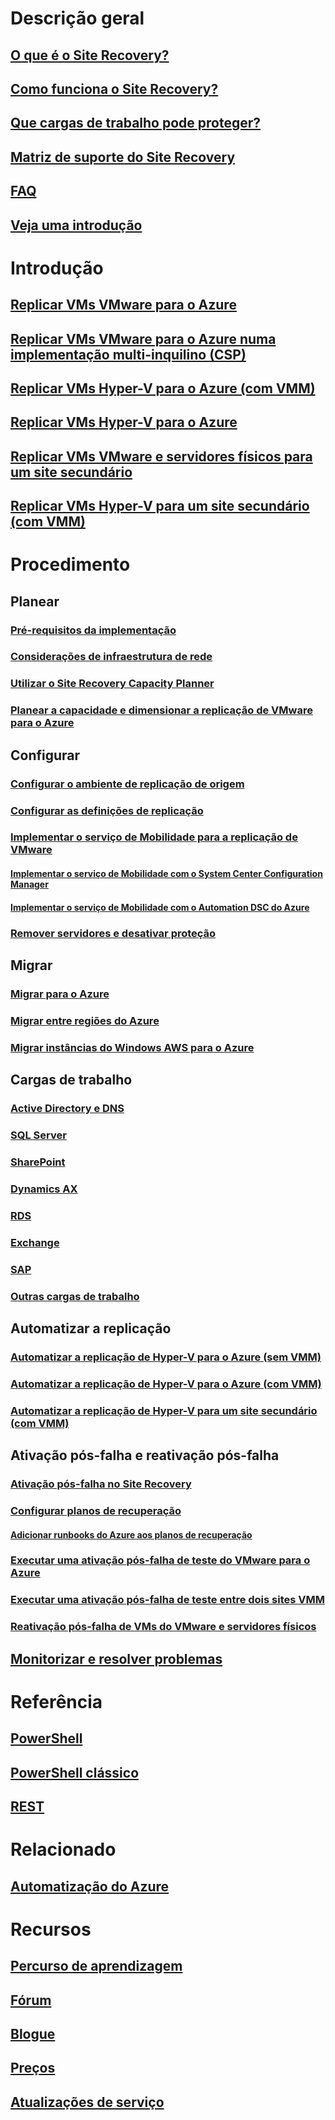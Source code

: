 # Descrição geral
## [O que é o Site Recovery?](site-recovery-overview.md)
## [Como funciona o Site Recovery?](site-recovery-components.md)
## [Que cargas de trabalho pode proteger?](site-recovery-workload.md)
## [Matriz de suporte do Site Recovery](site-recovery-support-matrix.md)
## [FAQ](site-recovery-faq.md)
## [Veja uma introdução](https://www.youtube.com/watch?v=eOOwMQPBKfM)

# Introdução
## [Replicar VMs VMware para o Azure](site-recovery-vmware-to-azure.md)
## [Replicar VMs VMware para o Azure numa implementação multi-inquilino (CSP)](site-recovery-multi-tenant-support-vmware-using-csp.md)
## [Replicar VMs Hyper-V para o Azure (com VMM)](site-recovery-vmm-to-azure.md)
## [Replicar VMs Hyper-V para o Azure](site-recovery-hyper-v-site-to-azure.md)
## [Replicar VMs VMware e servidores físicos para um site secundário](site-recovery-vmware-to-vmware.md)
## [Replicar VMs Hyper-V para um site secundário (com VMM)](site-recovery-vmm-to-vmm.md)

# Procedimento
## Planear
### [Pré-requisitos da implementação](site-recovery-prereq.md)
### [Considerações de infraestrutura de rede](site-recovery-network-design.md)
### [Utilizar o Site Recovery Capacity Planner](site-recovery-capacity-planner.md)
### [Planear a capacidade e dimensionar a replicação de VMware para o Azure](site-recovery-plan-capacity-vmware.md)
## Configurar
### [Configurar o ambiente de replicação de origem](site-recovery-set-up-vmware-to-azure.md)
### [Configurar as definições de replicação](site-recovery-setup-replication-settings-vmware.md)
### [Implementar o serviço de Mobilidade para a replicação de VMware](site-recovery-vmware-to-azure-install-mob-svc.md)
#### [Implementar o serviço de Mobilidade com o System Center Configuration Manager](site-recovery-install-mobility-service-using-sccm.md)
#### [Implementar o serviço de Mobilidade com o Automation DSC do Azure](site-recovery-automate-mobility-service-install.md)
### [Remover servidores e desativar proteção](site-recovery-manage-registration-and-protection.md)
## Migrar
### [Migrar para o Azure](site-recovery-migrate-to-azure.md)
### [Migrar entre regiões do Azure](site-recovery-migrate-azure-to-azure.md)
### [Migrar instâncias do Windows AWS para o Azure](site-recovery-migrate-aws-to-azure.md)
## Cargas de trabalho
### [Active Directory e DNS](site-recovery-active-directory.md)
### [SQL Server](site-recovery-sql.md)
### [SharePoint](site-recovery-workload.md#protect-sharepoint)
### [Dynamics AX](site-recovery-workload.md#protect-dynamics-ax)
### [RDS](site-recovery-workload.md#protect-rds)
### [Exchange](site-recovery-workload.md#protect-exchange)
### [SAP](site-recovery-workload.md#protect-sap)
### [Outras cargas de trabalho](site-recovery-workload.md#workload-summary)
## Automatizar a replicação
### [Automatizar a replicação de Hyper-V para o Azure (sem VMM)](site-recovery-deploy-with-powershell-resource-manager.md)
### [Automatizar a replicação de Hyper-V para o Azure (com VMM)](site-recovery-vmm-to-azure-powershell-resource-manager.md)
### [Automatizar a replicação de Hyper-V para um site secundário (com VMM)](site-recovery-vmm-to-vmm-powershell-resource-manager.md)
## Ativação pós-falha e reativação pós-falha
### [Ativação pós-falha no Site Recovery](site-recovery-failover.md)
### [Configurar planos de recuperação](site-recovery-create-recovery-plans.md)
#### [Adicionar runbooks do Azure aos planos de recuperação](site-recovery-runbook-automation.md)
### [Executar uma ativação pós-falha de teste do VMware para o Azure](site-recovery-test-failover-to-azure.md)
### [Executar uma ativação pós-falha de teste entre dois sites VMM](site-recovery-test-failover-vmm-to-vmm.md)
### [Reativação pós-falha de VMs do VMware e servidores físicos](site-recovery-failback-azure-to-vmware.md)
## [Monitorizar e resolver problemas](site-recovery-monitoring-and-troubleshooting.md)

# Referência
## [PowerShell](/powershell/resourcemanager/azurerm.siterecovery/v3.2.0/azurerm.siterecovery)
## [PowerShell clássico](/powershell/servicemanagement/azure.siterecovery/v3.1.0/azure.siterecovery)
## [REST](https://msdn.microsoft.com/en-us/library/mt750497)

# Relacionado
## [Automatização do Azure](/azure/automation/)

# Recursos
## [Percurso de aprendizagem](https://azure.microsoft.com/documentation/learning-paths/site-recovery/)
## [Fórum](https://social.msdn.microsoft.com/Forums/azure/en-US/home?forum=hypervrecovmgr)
## [Blogue](http://azure.microsoft.com/blog/tag/azure-site-recovery/)
## [Preços](https://azure.microsoft.com/pricing/details/site-recovery/)
## [Atualizações de serviço](https://azure.microsoft.com/updates/?product=site-recovery)


<!--HONumber=Feb17_HO2-->


